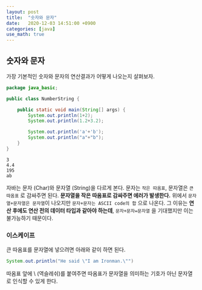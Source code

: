 ```yaml
---
layout: post
title:  "숫자와 문자"
date:   2020-12-03 14:51:00 +0900
categories: [java]
use_math: true
---
```


## 숫자와 문자

가장 기본적인 숫자와 문자의 연산결과가 어떻게 나오는지 살펴보자.

```java
package java_basic;

public class NumberString {

	public static void main(String[] args) {
		System.out.println(1+2);
		System.out.println(1.2+3.2);

		System.out.println('a'+'b');
		System.out.println("a"+"b");		
	}
}
```

```
3
4.4
195
ab
```

자바는 문자 (Char)와 문자열 (String)을 다르게 본다. 문자는 `작은 따옴표`, 문자열은 `큰 따옴표` 로 감싸주면 된다. **문자열을 작은 따옴표로 감싸주면 에러가 발생한다.** 위에서 `문자열+문자열은 문자열`이 나오지만 `문자+문자는 ASCII code의 합` 으로 나온다. 그 이유는 **연산 후에도 연산 전의 데이터 타입과 같아야 하는데**, `문자+문자=문자열` 을 기대했지만 이는 불가능하기 때문이다.

### 이스케이프

큰 따옴표를 문자열에 넣으려면 아래와 같이 하면 된다.

```java
System.out.println("He said \"I am Ironman.\"")
```

따옴표 앞에 \ (역슬레쉬)를 붙여주면 따옴표가 문자열을 의미하는 기호가 아닌 문자열로 인식할 수 있게 한다.

